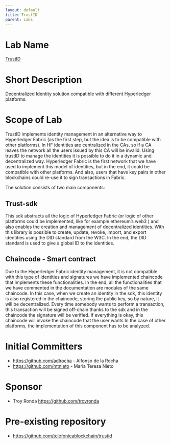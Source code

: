 ```yaml
---
layout: default
title: TrustID
parent: Labs
---
```

# Lab Name
[TrustID](https://github.com/hyperledger-labs/trustid)

# Short Description
Decentralized Identity solution compatible with different Hyperledger platforms.

# Scope of Lab

TrustID implements identity management in an alternative way to Hyperledger Fabric (as the first step, but the idea is to be compatible with other platforms). In HF identities are centralized in the CAs, so if a CA leaves the network all the users issued by this CA will be invalid. Using trustID to manage the identities it is possible to do it in a dynamic and decentralized way. Hyperledger Fabric is the first network that we have used to implement this model of identities, but in the end, it could be compatible with other platforms. And also, users that have key pairs in other blockchains could re-use it to sign transactions in Fabric.

The solution consists of two main components:

## Trust-sdk
This sdk abstracts all the logic of Hyperledger Fabric (or logic of other platforms could be implemented, like for example ethereum’s web3 ) and also enables the creation and management of decentralized identities. With this library is possible to create, update, revoke, import, and export identities using the DID standard from the W3C. In the end, the DID standard is used to give a global ID to the identities. 

## Chaincode - Smart contract
Due to the Hyperledger Fabric identity management, it is not compatible with this type of identities and signatures we have implemented chaincode that implements these functionalities. In the end, all the functionalities that we have commented in the documentation are modules of the same chaincode. In this case, when we create an identity in the sdk, this identity is also registered in the chaincode, storing the public key, so by nature, it will be decentralized. Every time somebody wants to perform a transaction, this transaction will be signed off-chain thanks to the sdk and in the chaincode the signature will be verified. If everything is okay, this chaincode will invoke the chaincode that the user wants 
In the case of other platforms, the implementation of this component has to be analyzed.

# Initial Committers

- https://github.com/adlrocha - Alfonso de la Rocha
- https://github.com/mtnieto - Maria Teresa Nieto 

# Sponsor

- Troy Ronda https://github.com/troyronda 

# Pre-existing repository
- https://github.com/telefonicablockchain/trustid
